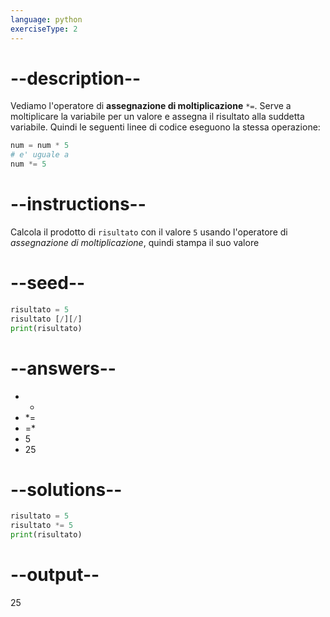 ```yaml
---
language: python
exerciseType: 2
---
```


# --description--

Vediamo l'operatore di **assegnazione di moltiplicazione** `*=`.
Serve a moltiplicare la variabile per un valore e assegna il risultato alla suddetta variabile.
Quindi le seguenti linee di codice eseguono la stessa operazione:
```python
num = num * 5
# e' uguale a
num *= 5
```

# --instructions--

Calcola il prodotto di `risultato` con il valore `5` usando l'operatore di *assegnazione di moltiplicazione*, quindi stampa il suo valore

# --seed--

```python
risultato = 5
risultato [/][/]
print(risultato)
```

# --answers--

- * 
- *= 
- =* 
- 5
- 25

# --solutions--

```python
risultato = 5
risultato *= 5
print(risultato)
```

# --output--

25
